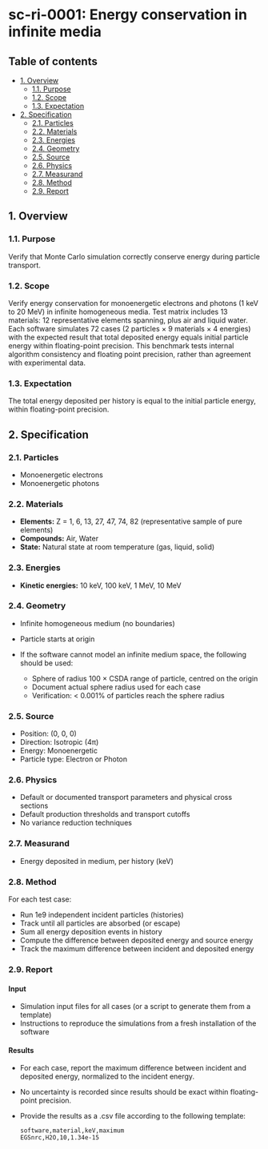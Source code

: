 # sc-ri-0001: Energy conservation in infinite media <!-- omit in toc -->

## Table of contents <!-- omit in toc -->

- [1. Overview](#1-overview)
  - [1.1. Purpose](#11-purpose)
  - [1.2. Scope](#12-scope)
  - [1.3. Expectation](#13-expectation)
- [2. Specification](#2-specification)
  - [2.1. Particles](#21-particles)
  - [2.2. Materials](#22-materials)
  - [2.3. Energies](#23-energies)
  - [2.4. Geometry](#24-geometry)
  - [2.5. Source](#25-source)
  - [2.6. Physics](#26-physics)
  - [2.7. Measurand](#27-measurand)
  - [2.8. Method](#28-method)
  - [2.9. Report](#29-report)

## 1. Overview

### 1.1. Purpose

Verify that Monte Carlo simulation correctly conserve energy during particle transport.

### 1.2. Scope

Verify energy conservation for monoenergetic electrons and photons (1 keV to 20 MeV) in infinite homogeneous media. Test matrix includes 13 materials: 12 representative elements spanning, plus air and liquid water. Each software simulates 72 cases (2 particles × 9 materials × 4 energies) with the expected result that total deposited energy equals initial particle energy within floating-point precision. This benchmark tests internal algorithm consistency and floating point precision, rather than agreement with experimental data.

### 1.3. Expectation

The total energy deposited per history is equal to the initial particle energy, within floating-point precision.

## 2. Specification

### 2.1. Particles

- Monoenergetic electrons
- Monoenergetic photons

### 2.2. Materials

- **Elements:** Z = 1, 6, 13, 27, 47, 74, 82 (representative sample of pure elements)
- **Compounds:** Air, Water
- **State:** Natural state at room temperature (gas, liquid, solid)

### 2.3. Energies

- **Kinetic energies:** 10 keV, 100 keV, 1 MeV, 10 MeV

### 2.4. Geometry

- Infinite homogeneous medium (no boundaries)

- Particle starts at origin

- If the software cannot model an infinite medium space, the following should be used:

  - Sphere of radius 100 × CSDA range of particle, centred on the origin
  - Document actual sphere radius used for each case
  - Verification: < 0.001% of particles reach the sphere radius

### 2.5. Source

- Position: (0, 0, 0)
- Direction: Isotropic (4π)
- Energy: Monoenergetic
- Particle type: Electron or Photon

### 2.6. Physics

- Default or documented transport parameters and physical cross sections
- Default production thresholds and transport cutoffs
- No variance reduction techniques

### 2.7. Measurand

- Energy deposited in medium, per history (keV)

### 2.8. Method

For each test case:

- Run 1e9 independent incident particles (histories)
- Track until all particles are absorbed (or escape)
- Sum all energy deposition events in history
- Compute the difference between deposited energy and source energy
- Track the maximum difference between incident and deposited energy

### 2.9. Report

#### Input

- Simulation input files for all cases (or a script to generate them from a template)
- Instructions to reproduce the simulations from a fresh installation of the software

#### Results

- For each case, report the maximum difference between incident and deposited energy, normalized to the incident energy.
- No uncertainty is recorded since results should be exact within floating-point precision.
- Provide the results as a .csv file according to the following template:

  ```csv
  software,material,keV,maximum
  EGSnrc,H2O,10,1.34e-15
  ```
